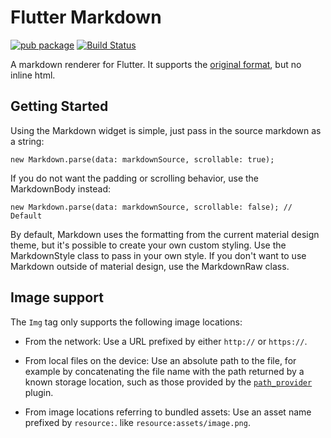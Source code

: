 # Flutter Markdown
[![pub package](https://img.shields.io/pub/v/flutter_markdown.svg)](https://pub.dartlang.org/packages/flutter_markdown) 
[![Build Status](https://travis-ci.org/flutter/flutter_markdown.svg?branch=master)](https://travis-ci.org/flutter/flutter_markdown)


A markdown renderer for Flutter. It supports the
[original format](https://daringfireball.net/projects/markdown/), but no inline
html.

## Getting Started

Using the Markdown widget is simple, just pass in the source markdown as a
string:

    new Markdown.parse(data: markdownSource, scrollable: true);

If you do not want the padding or scrolling behavior, use the MarkdownBody
instead:

    new Markdown.parse(data: markdownSource, scrollable: false); // Default

By default, Markdown uses the formatting from the current material design theme,
but it's possible to create your own custom styling. Use the MarkdownStyle class
to pass in your own style. If you don't want to use Markdown outside of material
design, use the MarkdownRaw class.

## Image support

The `Img` tag only supports the following image locations:

* From the network: Use a URL prefixed by either `http://` or `https://`.

* From local files on the device: Use an absolute path to the file, for example by
  concatenating the file name with the path returned by a known storage location,
  such as those provided by the [`path_provider`](https://pub.dartlang.org/packages/path_provider)
  plugin.

* From image locations referring to bundled assets: Use an asset name prefixed by `resource:`.
  like `resource:assets/image.png`.
